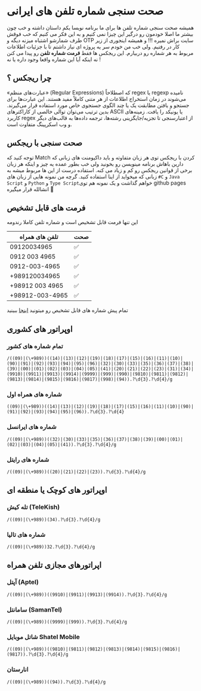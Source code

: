 # صحت سنجی شماره تلفن های ایرانی
همیشه صحت سنجی شماره تلفن ها برای ما برنامه نویسا یکم داستان داشته و خب چون بیشتر ما اصلا خودمون رو درگیر این چیزا نمی کنیم و به این فکر می کنیم که خب فوقش طرف شمارشو اشتباه میزنه دیگه و OTP سایت براش نمیره !!!
و همیشه اینجوری از زیر کار در رفتیم. ولی خب من خودم سر یه پروژه ای نیاز داشتم تا با جزئیات اطلاعات مربوط به هر شماره رو دربیارم. این ریجکس ها فقط __فرمت شماره تلفن__ رو پیدا می کنن نه اینکه آیا این شماره واقعا وجود داره یا نه !  




## چرا ریجکس ؟ 
«عبارت‌های منظم» (Regular Expressions) که اصطلاحاً regex یا regexp نامیده می‌شوند در زمان استخراج اطلاعات از هر متنی کاملاً مفید هستند. این عبارت‌ها برای جستجو و یافتن مطابقت یک یا چند الگوی جستجوی خاص مورد استفاده قرار می‌گیرند. بدین ترتیب می‌توان توالی خالصی از کاراکترهای ASCII یا یونیکد را یافت. زمینه‌های کاربرد regex از اعتبارسنجی تا تجزیه/جایگزینی رشته‌ها، ترجمه داده‌ها به قالب‌های دیگر و وب اسکرپینگ متفاوت است.  

## صحت سنجی با ریجکس
توجه کنید که Match کردن با ریجکس توی هر زبان متفاوته و باید داکیومنت های زبانی که دارین باهاش برنامه مینویسن رو بخونید ولی خب بطور عمده یه چیز و اینکه هر زبان برخی از قوانین ریجکس رو کم و زیاد می کنه. استفاده درست از این ها مربوط میشه به زبانی که میخواید از اینا استفاده کنید. گرچه من نمونه هایی از زبان های `#C` و `Java Script` و `Python` و `Type Script`خواهم گذاشت و یک نمونه هم توی github pages انشالله قرار میگیره 💪  


## فرمت های قابل تشخیص

این تنها فرمت قابل تشخیص است و شماره تلفن کاملا رندومه

| تلفن های همراه | صحت | 
|---|---|
| 09120034965 | ✅ |
| 0912 003 4965 | ✅ |
| 0912-003-4965 | ✅ |
| +989120034965 | ✅ |
| +98912 003 4965 | ✅ |
| +98912-003-4965 | ✅ |

تمام پیش شماره های قابل تشخیص رو میتونید [اینجا](https://github.com/AmirMahdyJebreily/iranian-phonenumber-validation/blob/main/ValidPreNumbers.md) ببینید

## اوپراتور های کشوری

### تمام شماره های کشور
```regex
/((09)|(\+989))((14)|(13)|(12)|(19)|(18)|(17)|(15)|(16)|(11)|(10)|(90)|(91)|(92)|(93)|(94)|(95)|(96)|(32)|(30)|(33)|(35)|(36)|(37)|(38)|(39)|(00)|(01)|(02)|(03)|(04)|(05)|(41)|(20)|(21)|(22)|(23)|(31)|(34)|(9910)|(9911)|(9913)|(9914)|(9999)|(999)|(990)|(9810)|(9811)|(9812)|(9813)|(9814)|(9815)|(9816)|(9817)|(998)|(94)).?\d{3}.?\d{4}/g
```  

### شماره های همراه اول
```regex
((09)|(\+989))((14)|(13)|(12)|(19)|(18)|(17)|(15)|(16)|(11)|(10)|(90)|(91)|(92)|(93)|(94)|(95)|(96)).?\d{3}.?\d{4}
```  

### شماره های ایرانسل
```regex
/((09)|(\+989))((32)|(30)|(33)|(35)|(36)|(37)|(38)|(39)|(00)|(01)|(02)|(03)|(04)|(05)|(41)).?\d{3}.?\d{4}/g
``` 

### شماره های رایتل
```regex
/((09)|(\+989))((20)|(21)|(22)|(23)).?\d{3}.?\d{4}/g
```  

## اوپراتور های کوچک یا منطقه ای

### تله کیش (TeleKish)
```regex
/((09)|(\+989))(34).?\d{3}.?\d{4}/g
```  

### شماره های تالیا
```regex
/((09)|(\+989))32.?\d{3}.?\d{4}/g
```  

## اپراتورهای مجازی تلفن همراه

### آپتل (Aptel)
```regex
/((09)|(\+989))((9910)|(9911)|(9913)|(9914)).?\d{3}.?\d{4}/g
```  

### سامانتل (SamanTel)
```regex
/((09)|(\+989))((9999)|(999)).?\d{3}.?\d{4}/g
```  

### شاتل موبایل Shatel Mobile
```regex
/((09)|(\+989))((9810)|(9811)|(9812)|(9813)|(9814)|(9815)|(9816)|(9817)).?\d{3}.?\d{4}/g
```  

### انارستان
```regex
/((09)|(\+989))((94)).?\d{3}.?\d{4}/g
```  


